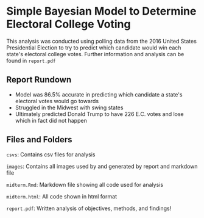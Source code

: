 # Simple Bayesian Model to Determine Electoral College Voting
This analysis was conducted using polling data from the 2016 United States Presidential Election to try to predict which candidate would win each state's electoral college votes. Further information and analysis can be found in `report.pdf`

## Report Rundown
* Model was 86.5% accurate in predicting which candidate a state's electoral votes would go towards
* Struggled in the Midwest with swing states
* Ultimately predicted Donald Trump to have 226 E.C. votes and lose which in fact did not happen

## Files and Folders
`csvs`: Contains csv files for analysis

`images`: Contains all images used by and generated by report and markdown file

`midterm.Rmd`: Markdown file showing all code used for analysis

`midterm.html`: All code shown in html format

`report.pdf`: Written analysis of objectives, methods, and findings!

